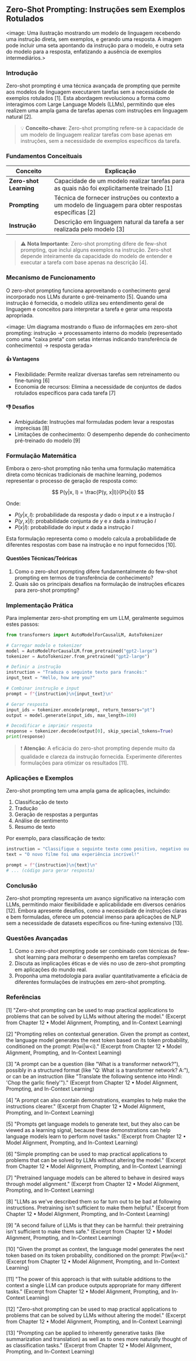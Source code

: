 ## Zero-Shot Prompting: Instruções sem Exemplos Rotulados

<image: Uma ilustração mostrando um modelo de linguagem recebendo uma instrução direta, sem exemplos, e gerando uma resposta. A imagem pode incluir uma seta apontando da instrução para o modelo, e outra seta do modelo para a resposta, enfatizando a ausência de exemplos intermediários.>

### Introdução

Zero-shot prompting é uma técnica avançada de prompting que permite aos modelos de linguagem executarem tarefas sem a necessidade de exemplos rotulados [1]. Esta abordagem revolucionou a forma como interagimos com Large Language Models (LLMs), permitindo que eles realizem uma ampla gama de tarefas apenas com instruções em linguagem natural [2].

> 💡 **Conceito-chave**: Zero-shot prompting refere-se à capacidade de um modelo de linguagem realizar tarefas com base apenas em instruções, sem a necessidade de exemplos específicos da tarefa.

### Fundamentos Conceituais

| Conceito               | Explicação                                                   |
| ---------------------- | ------------------------------------------------------------ |
| **Zero-shot Learning** | Capacidade de um modelo realizar tarefas para as quais não foi explicitamente treinado [1] |
| **Prompting**          | Técnica de fornecer instruções ou contexto a um modelo de linguagem para obter respostas específicas [2] |
| **Instrução**          | Descrição em linguagem natural da tarefa a ser realizada pelo modelo [3] |

> ⚠️ **Nota Importante**: Zero-shot prompting difere de few-shot prompting, que inclui alguns exemplos na instrução. Zero-shot depende inteiramente da capacidade do modelo de entender e executar a tarefa com base apenas na descrição [4].

### Mecanismo de Funcionamento

O zero-shot prompting funciona aproveitando o conhecimento geral incorporado nos LLMs durante o pré-treinamento [5]. Quando uma instrução é fornecida, o modelo utiliza seu entendimento geral de linguagem e conceitos para interpretar a tarefa e gerar uma resposta apropriada.

<image: Um diagrama mostrando o fluxo de informações em zero-shot prompting: instrução → processamento interno do modelo (representado como uma "caixa preta" com setas internas indicando transferência de conhecimento) → resposta gerada>

#### 👍 Vantagens
* Flexibilidade: Permite realizar diversas tarefas sem retreinamento ou fine-tuning [6]
* Economia de recursos: Elimina a necessidade de conjuntos de dados rotulados específicos para cada tarefa [7]

#### 👎 Desafios
* Ambiguidade: Instruções mal formuladas podem levar a respostas imprecisas [8]
* Limitações de conhecimento: O desempenho depende do conhecimento pré-treinado do modelo [9]

### Formulação Matemática

Embora o zero-shot prompting não tenha uma formulação matemática direta como técnicas tradicionais de machine learning, podemos representar o processo de geração de resposta como:

$$
P(y|x, I) = \frac{P(y, x|I)}{P(x|I)}
$$

Onde:
- $P(y|x, I)$: probabilidade da resposta $y$ dado o input $x$ e a instrução $I$
- $P(y, x|I)$: probabilidade conjunta de $y$ e $x$ dada a instrução $I$
- $P(x|I)$: probabilidade do input $x$ dada a instrução $I$

Esta formulação representa como o modelo calcula a probabilidade de diferentes respostas com base na instrução e no input fornecidos [10].

#### Questões Técnicas/Teóricas

1. Como o zero-shot prompting difere fundamentalmente do few-shot prompting em termos de transferência de conhecimento?
2. Quais são os principais desafios na formulação de instruções eficazes para zero-shot prompting?

### Implementação Prática

Para implementar zero-shot prompting em um LLM, geralmente seguimos estes passos:

```python
from transformers import AutoModelForCausalLM, AutoTokenizer

# Carregar modelo e tokenizer
model = AutoModelForCausalLM.from_pretrained("gpt2-large")
tokenizer = AutoTokenizer.from_pretrained("gpt2-large")

# Definir a instrução
instruction = "Traduza o seguinte texto para francês:"
input_text = "Hello, how are you?"

# Combinar instrução e input
prompt = f"{instruction}\n{input_text}\n"

# Gerar resposta
input_ids = tokenizer.encode(prompt, return_tensors="pt")
output = model.generate(input_ids, max_length=100)

# Decodificar e imprimir resposta
response = tokenizer.decode(output[0], skip_special_tokens=True)
print(response)
```

> ❗ **Atenção**: A eficácia do zero-shot prompting depende muito da qualidade e clareza da instrução fornecida. Experimente diferentes formulações para otimizar os resultados [11].

### Aplicações e Exemplos

Zero-shot prompting tem uma ampla gama de aplicações, incluindo:

1. Classificação de texto
2. Tradução
3. Geração de respostas a perguntas
4. Análise de sentimento
5. Resumo de texto

Por exemplo, para classificação de texto:

```python
instruction = "Classifique o seguinte texto como positivo, negativo ou neutro:"
text = "O novo filme foi uma experiência incrível!"

prompt = f"{instruction}\n{text}\n"
# ... (código para gerar resposta)
```

### Conclusão

Zero-shot prompting representa um avanço significativo na interação com LLMs, permitindo maior flexibilidade e aplicabilidade em diversos cenários [12]. Embora apresente desafios, como a necessidade de instruções claras e bem formuladas, oferece um potencial imenso para aplicações de NLP sem a necessidade de datasets específicos ou fine-tuning extensivo [13].

### Questões Avançadas

1. Como o zero-shot prompting pode ser combinado com técnicas de few-shot learning para melhorar o desempenho em tarefas complexas?
2. Discuta as implicações éticas e de viés no uso de zero-shot prompting em aplicações do mundo real.
3. Proponha uma metodologia para avaliar quantitativamente a eficácia de diferentes formulações de instruções em zero-shot prompting.

### Referências

[1] "Zero-shot prompting can be used to map practical applications to problems that can be solved by LLMs without altering the model." (Excerpt from Chapter 12 • Model Alignment, Prompting, and In-Context Learning)

[2] "Prompting relies on contextual generation. Given the prompt as context, the language model generates the next token based on its token probability, conditioned on the prompt: P(wi|w<i)." (Excerpt from Chapter 12 • Model Alignment, Prompting, and In-Context Learning)

[3] "A prompt can be a question (like "What is a transformer network?"), possibly in a structured format (like "Q: What is a transformer network? A:"), or can be an instruction (like "Translate the following sentence into Hindi: 'Chop the garlic finely'")." (Excerpt from Chapter 12 • Model Alignment, Prompting, and In-Context Learning)

[4] "A prompt can also contain demonstrations, examples to help make the instructions clearer." (Excerpt from Chapter 12 • Model Alignment, Prompting, and In-Context Learning)

[5] "Prompts get language models to generate text, but they also can be viewed as a learning signal, because these demonstrations can help language models learn to perform novel tasks." (Excerpt from Chapter 12 • Model Alignment, Prompting, and In-Context Learning)

[6] "Simple prompting can be used to map practical applications to problems that can be solved by LLMs without altering the model." (Excerpt from Chapter 12 • Model Alignment, Prompting, and In-Context Learning)

[7] "Pretrained language models can be altered to behave in desired ways through model alignment." (Excerpt from Chapter 12 • Model Alignment, Prompting, and In-Context Learning)

[8] "LLMs as we've described them so far turn out to be bad at following instructions. Pretraining isn't sufficient to make them helpful." (Excerpt from Chapter 12 • Model Alignment, Prompting, and In-Context Learning)

[9] "A second failure of LLMs is that they can be harmful: their pretraining isn't sufficient to make them safe." (Excerpt from Chapter 12 • Model Alignment, Prompting, and In-Context Learning)

[10] "Given the prompt as context, the language model generates the next token based on its token probability, conditioned on the prompt: P(wi|w<i)." (Excerpt from Chapter 12 • Model Alignment, Prompting, and In-Context Learning)

[11] "The power of this approach is that with suitable additions to the context a single LLM can produce outputs appropriate for many different tasks." (Excerpt from Chapter 12 • Model Alignment, Prompting, and In-Context Learning)

[12] "Zero-shot prompting can be used to map practical applications to problems that can be solved by LLMs without altering the model." (Excerpt from Chapter 12 • Model Alignment, Prompting, and In-Context Learning)

[13] "Prompting can be applied to inherently generative tasks (like summarization and translation) as well as to ones more naturally thought of as classification tasks." (Excerpt from Chapter 12 • Model Alignment, Prompting, and In-Context Learning)